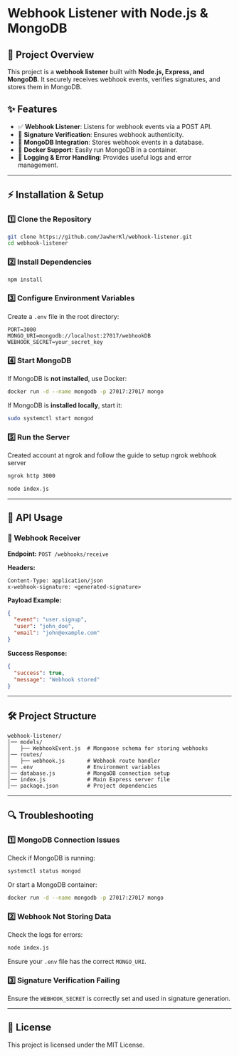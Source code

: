 # Webhook Listener with Node.js & MongoDB

## 📌 Project Overview
This project is a **webhook listener** built with **Node.js, Express, and MongoDB**. It securely receives webhook events, verifies signatures, and stores them in MongoDB.

## ✨ Features
- ✅ **Webhook Listener**: Listens for webhook events via a POST API.
- 🔐 **Signature Verification**: Ensures webhook authenticity.
- 💾 **MongoDB Integration**: Stores webhook events in a database.
- 🚀 **Docker Support**: Easily run MongoDB in a container.
- 📜 **Logging & Error Handling**: Provides useful logs and error management.

---

## ⚡ Installation & Setup
### 1️⃣ Clone the Repository
```sh
git clone https://github.com/JawherKl/webhook-listener.git
cd webhook-listener
```

### 2️⃣ Install Dependencies
```sh
npm install
```

### 3️⃣ Configure Environment Variables
Create a `.env` file in the root directory:
```
PORT=3000
MONGO_URI=mongodb://localhost:27017/webhookDB
WEBHOOK_SECRET=your_secret_key
```

### 4️⃣ Start MongoDB
If MongoDB is **not installed**, use Docker:
```sh
docker run -d --name mongodb -p 27017:27017 mongo
```

If MongoDB is **installed locally**, start it:
```sh
sudo systemctl start mongod
```

### 5️⃣ Run the Server
Created account at ngrok and follow the guide to setup ngrok webhook server
```sh
ngrok http 3000

node index.js
```

---

## 📌 API Usage
### 🎯 Webhook Receiver
**Endpoint:** `POST /webhooks/receive`

**Headers:**
```
Content-Type: application/json
x-webhook-signature: <generated-signature>
```

**Payload Example:**
```json
{
  "event": "user.signup",
  "user": "john_doe",
  "email": "john@example.com"
}
```

**Success Response:**
```json
{
  "success": true,
  "message": "Webhook stored"
}
```

---

## 🛠 Project Structure
```
webhook-listener/
│── models/
│   ├── WebhookEvent.js  # Mongoose schema for storing webhooks
│── routes/
│   ├── webhook.js       # Webhook route handler
│── .env                 # Environment variables
│── database.js          # MongoDB connection setup
│── index.js             # Main Express server file
│── package.json         # Project dependencies
```

---

## 🔍 Troubleshooting
### 1️⃣ MongoDB Connection Issues
Check if MongoDB is running:
```sh
systemctl status mongod
```
Or start a MongoDB container:
```sh
docker run -d --name mongodb -p 27017:27017 mongo
```

### 2️⃣ Webhook Not Storing Data
Check the logs for errors:
```sh
node index.js
```
Ensure your `.env` file has the correct `MONGO_URI`.

### 3️⃣ Signature Verification Failing
Ensure the `WEBHOOK_SECRET` is correctly set and used in signature generation.

---

## 📜 License
This project is licensed under the MIT License.
